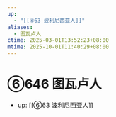 ```yaml
---
up:
  - "[[⑥63 波利尼西亚人]]"
aliases:
  - 图瓦卢人
ctime: 2025-03-01T13:52:23+08:00
mtime: 2025-10-01T11:40:29+08:00
---
```


# ⑥646 图瓦卢人

- up: [[⑥63 波利尼西亚人]]
